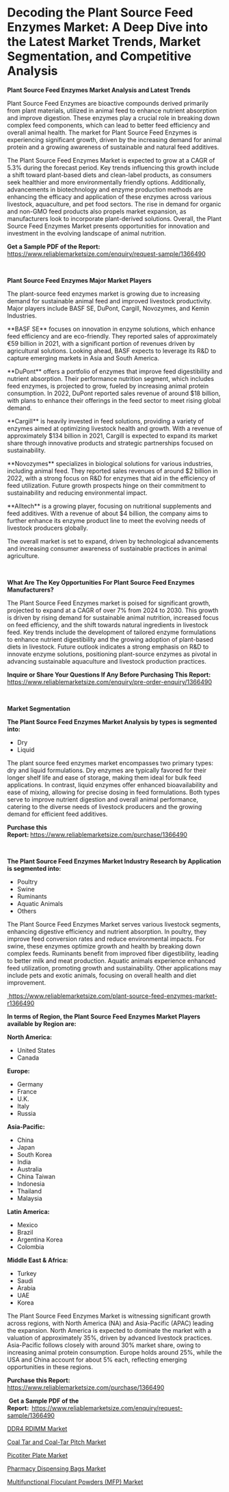 <p><h1>Decoding the Plant Source Feed Enzymes Market: A Deep Dive into the Latest Market Trends, Market Segmentation, and Competitive Analysis</h1></p><p><strong>Plant Source Feed Enzymes Market Analysis and Latest Trends</strong></p>
<p><p>Plant Source Feed Enzymes are bioactive compounds derived primarily from plant materials, utilized in animal feed to enhance nutrient absorption and improve digestion. These enzymes play a crucial role in breaking down complex feed components, which can lead to better feed efficiency and overall animal health. The market for Plant Source Feed Enzymes is experiencing significant growth, driven by the increasing demand for animal protein and a growing awareness of sustainable and natural feed additives. </p><p>The Plant Source Feed Enzymes Market is expected to grow at a CAGR of 5.3% during the forecast period. Key trends influencing this growth include a shift toward plant-based diets and clean-label products, as consumers seek healthier and more environmentally friendly options. Additionally, advancements in biotechnology and enzyme production methods are enhancing the efficacy and application of these enzymes across various livestock, aquaculture, and pet food sectors. The rise in demand for organic and non-GMO feed products also propels market expansion, as manufacturers look to incorporate plant-derived solutions. Overall, the Plant Source Feed Enzymes Market presents opportunities for innovation and investment in the evolving landscape of animal nutrition.</p></p>
<p><strong>Get a Sample PDF of the Report:&nbsp;</strong> <a href="https://www.reliablemarketsize.com/enquiry/request-sample/1366490">https://www.reliablemarketsize.com/enquiry/request-sample/1366490</a></p>
<p>&nbsp;</p>
<p><strong>Plant Source Feed Enzymes Major Market Players</strong></p>
<p><p>The plant-source feed enzymes market is growing due to increasing demand for sustainable animal feed and improved livestock productivity. Major players include BASF SE, DuPont, Cargill, Novozymes, and Kemin Industries. </p><p>**BASF SE** focuses on innovation in enzyme solutions, which enhance feed efficiency and are eco-friendly. They reported sales of approximately €59 billion in 2021, with a significant portion of revenues driven by agricultural solutions. Looking ahead, BASF expects to leverage its R&D to capture emerging markets in Asia and South America.</p><p>**DuPont** offers a portfolio of enzymes that improve feed digestibility and nutrient absorption. Their performance nutrition segment, which includes feed enzymes, is projected to grow, fueled by increasing animal protein consumption. In 2022, DuPont reported sales revenue of around $18 billion, with plans to enhance their offerings in the feed sector to meet rising global demand.</p><p>**Cargill** is heavily invested in feed solutions, providing a variety of enzymes aimed at optimizing livestock health and growth. With a revenue of approximately $134 billion in 2021, Cargill is expected to expand its market share through innovative products and strategic partnerships focused on sustainability.</p><p>**Novozymes** specializes in biological solutions for various industries, including animal feed. They reported sales revenues of around $2 billion in 2022, with a strong focus on R&D for enzymes that aid in the efficiency of feed utilization. Future growth prospects hinge on their commitment to sustainability and reducing environmental impact.</p><p>**Alltech** is a growing player, focusing on nutritional supplements and feed additives. With a revenue of about $4 billion, the company aims to further enhance its enzyme product line to meet the evolving needs of livestock producers globally.</p><p>The overall market is set to expand, driven by technological advancements and increasing consumer awareness of sustainable practices in animal agriculture.</p></p>
<p>&nbsp;</p>
<p><strong>What Are The Key Opportunities For Plant Source Feed Enzymes Manufacturers?</strong></p>
<p><p>The Plant Source Feed Enzymes market is poised for significant growth, projected to expand at a CAGR of over 7% from 2024 to 2030. This growth is driven by rising demand for sustainable animal nutrition, increased focus on feed efficiency, and the shift towards natural ingredients in livestock feed. Key trends include the development of tailored enzyme formulations to enhance nutrient digestibility and the growing adoption of plant-based diets in livestock. Future outlook indicates a strong emphasis on R&D to innovate enzyme solutions, positioning plant-source enzymes as pivotal in advancing sustainable aquaculture and livestock production practices.</p></p>
<p><strong>Inquire or Share Your Questions If Any Before Purchasing This Report:</strong> <a href="https://www.reliablemarketsize.com/enquiry/pre-order-enquiry/1366490">https://www.reliablemarketsize.com/enquiry/pre-order-enquiry/1366490</a></p>
<p>&nbsp;</p>
<p><strong>Market Segmentation</strong></p>
<p><strong>The Plant Source Feed Enzymes Market Analysis by types is segmented into:</strong></p>
<p><ul><li>Dry</li><li>Liquid</li></ul></p>
<p><p>The plant source feed enzymes market encompasses two primary types: dry and liquid formulations. Dry enzymes are typically favored for their longer shelf life and ease of storage, making them ideal for bulk feed applications. In contrast, liquid enzymes offer enhanced bioavailability and ease of mixing, allowing for precise dosing in feed formulations. Both types serve to improve nutrient digestion and overall animal performance, catering to the diverse needs of livestock producers and the growing demand for efficient feed additives.</p></p>
<p><strong>Purchase this Report:&nbsp;</strong><a href="https://www.reliablemarketsize.com/purchase/1366490">https://www.reliablemarketsize.com/purchase/1366490</a></p>
<p>&nbsp;</p>
<p><strong>The Plant Source Feed Enzymes Market Industry Research by Application is segmented into:</strong></p>
<p><ul><li>Poultry</li><li>Swine</li><li>Ruminants</li><li>Aquatic Animals</li><li>Others</li></ul></p>
<p><p>The Plant Source Feed Enzymes Market serves various livestock segments, enhancing digestive efficiency and nutrient absorption. In poultry, they improve feed conversion rates and reduce environmental impacts. For swine, these enzymes optimize growth and health by breaking down complex feeds. Ruminants benefit from improved fiber digestibility, leading to better milk and meat production. Aquatic animals experience enhanced feed utilization, promoting growth and sustainability. Other applications may include pets and exotic animals, focusing on overall health and diet improvement.</p></p>
<p><a href="https://www.reliablemarketsize.com/plant-source-feed-enzymes-market-r1366490">&nbsp;https://www.reliablemarketsize.com/plant-source-feed-enzymes-market-r1366490</a></p>
<p><strong>In terms of Region, the Plant Source Feed Enzymes Market Players available by Region are:</strong></p>
<p>
    <p> <strong> North America: </strong>
        <ul>
            <li>United States</li>
            <li>Canada</li>
        </ul>
        </p> 
    <p> <strong> Europe: </strong>
        <ul>
            <li>Germany</li>
            <li>France</li>
            <li>U.K.</li>
            <li>Italy</li>
            <li>Russia</li>
        </ul>
        </p> 
    <p> <strong> Asia-Pacific: </strong>
        <ul>
            <li>China</li>
            <li>Japan</li>
            <li>South Korea</li>
            <li>India</li>
            <li>Australia</li>
            <li>China Taiwan</li>
            <li>Indonesia</li>
            <li>Thailand</li>
            <li>Malaysia</li>
        </ul>
        </p> 
    <p> <strong> Latin America: </strong>
        <ul>
            <li>Mexico</li>
            <li>Brazil</li>
            <li>Argentina Korea</li>
            <li>Colombia</li>
        </ul>
        </p> 
    <p> <strong> Middle East & Africa: </strong>
        <ul>
            <li>Turkey</li>
            <li>Saudi</li>
            <li>Arabia</li>
            <li>UAE</li>
            <li>Korea</li>
        </ul>
    </p>
    </p>
<p><p>The Plant Source Feed Enzymes Market is witnessing significant growth across regions, with North America (NA) and Asia-Pacific (APAC) leading the expansion. North America is expected to dominate the market with a valuation of approximately 35%, driven by advanced livestock practices. Asia-Pacific follows closely with around 30% market share, owing to increasing animal protein consumption. Europe holds around 25%, while the USA and China account for about 5% each, reflecting emerging opportunities in these regions.</p></p>
<p><strong>Purchase this Report: </strong><a href="https://www.reliablemarketsize.com/purchase/1366490">https://www.reliablemarketsize.com/purchase/1366490</a></p>
<p>&nbsp;<strong>Get a Sample PDF of the Report:&nbsp;&nbsp;</strong><a href="https://www.reliablemarketsize.com/enquiry/request-sample/1366490">https://www.reliablemarketsize.com/enquiry/request-sample/1366490</a></p>
<p><strong></strong></p>
<p><p><a href="https://www.linkedin.com/pulse/ddr4-rdimm-market-strategic-insights-product-evolution-segmentation-ybpxe?trackingId=qV3OckCwQPC92XZ6qnkmvw%3D%3D">DDR4 RDIMM Market</a></p><p><a href="https://issuu.com/reportprime-2/docs/coal-tar-and-coal-tar-pitch-market-_5e6c0d167d86d4">Coal Tar and Coal-Tar Pitch Market</a></p><p><a href="https://www.linkedin.com/pulse/picotiter-plate-market-trends-regional-insights-forecasted-odnme?trackingId=F2%2BHk2NXQWaAhYacV6iThg%3D%3D">Picotiter Plate Market</a></p><p><a href="https://www.linkedin.com/pulse/global-pharmacy-dispensing-bags-market-share-growth-opportunities-ipt3e?trackingId=uwdb79CMQ4%2BIbeqy3SorXg%3D%3D">Pharmacy Dispensing Bags Market</a></p><p><a href="https://issuu.com/reportprime-2/docs/multifunctional-floculant-powders-m_88b658c6149fa5">Multifunctional Floculant Powders (MFP) Market</a></p></p>
